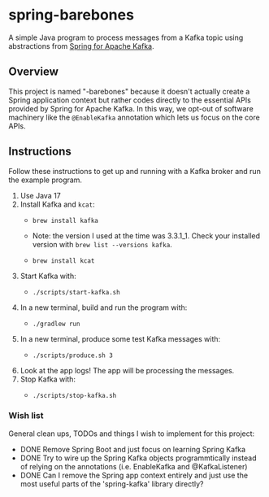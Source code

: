 # spring-barebones

A simple Java program to process messages from a Kafka topic using abstractions from [Spring for Apache Kafka](https://spring.io/projects/spring-kafka).


## Overview

This project is named "-barebones" because it doesn't actually create a Spring application context but rather codes directly
to the essential APIs provided by Spring for Apache Kafka. In this way, we opt-out of software machinery like the `@EnableKafka`
annotation which lets us focus on the core APIs.


## Instructions

Follow these instructions to get up and running with a Kafka broker and run the example program.

1. Use Java 17
2. Install Kafka and `kcat`:
   * ```shell
     brew install kafka
     ```
   * Note: the version I used at the time was 3.3.1_1. Check your installed version with `brew list --versions kafka`.
   * ```shell
     brew install kcat
     ```
3. Start Kafka with:
   * ```shell
     ./scripts/start-kafka.sh
     ```
4. In a new terminal, build and run the program with:
   * ```shell
     ./gradlew run
     ```
5. In a new terminal, produce some test Kafka messages with:
   * ```shell
     ./scripts/produce.sh 3
     ```
6. Look at the app logs! The app will be processing the messages.
7. Stop Kafka with:
   * ```shell
     ./scripts/stop-kafka.sh
     ```


### Wish list

General clean ups, TODOs and things I wish to implement for this project:

* DONE Remove Spring Boot and just focus on learning Spring Kafka
* DONE Try to wire up the Spring Kafka objects programmtically instead of relying on the annotations (i.e. EnableKafka and @KafkaListener) 
* DONE Can I remove the Spring app context entirely and just use the most useful parts of the 'spring-kafka' library directly? 
